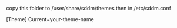 copy this folder to /user/share/sddm/themes
then in /etc/sddm.conf

[Theme]
Current=your-theme-name
